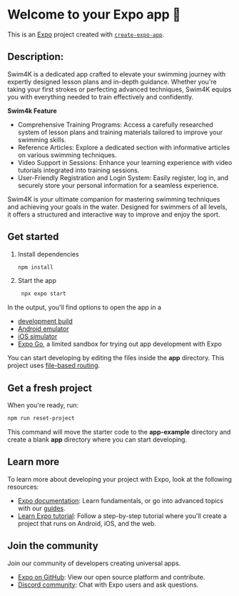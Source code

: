 # Welcome to your Expo app 👋

This is an [Expo](https://expo.dev) project created with [`create-expo-app`](https://www.npmjs.com/package/create-expo-app).

## Description:
Swim4K is a dedicated app crafted to elevate your swimming journey with expertly designed lesson plans and in-depth guidance. Whether you're taking your first strokes or perfecting advanced techniques, Swim4K equips you with everything needed to train effectively and confidently.

**Swim4k Feature**
- Comprehensive Training Programs: Access a carefully researched system of lesson plans and training materials tailored to improve your swimming skills.
- Reference Articles: Explore a dedicated section with informative articles on various swimming techniques.
- Video Support in Sessions: Enhance your learning experience with video tutorials integrated into training sessions.
- User-Friendly Registration and Login System: Easily register, log in, and securely store your personal information for a seamless experience.

Swim4K is your ultimate companion for mastering swimming techniques and achieving your goals in the water. Designed for swimmers of all levels, it offers a structured and interactive way to improve and enjoy the sport.

## Get started

1. Install dependencies

   ```bash
   npm install
   ```

2. Start the app

   ```bash
    npx expo start
   ```

In the output, you'll find options to open the app in a

- [development build](https://docs.expo.dev/develop/development-builds/introduction/)
- [Android emulator](https://docs.expo.dev/workflow/android-studio-emulator/)
- [iOS simulator](https://docs.expo.dev/workflow/ios-simulator/)
- [Expo Go](https://expo.dev/go), a limited sandbox for trying out app development with Expo

You can start developing by editing the files inside the **app** directory. This project uses [file-based routing](https://docs.expo.dev/router/introduction).

## Get a fresh project

When you're ready, run:

```bash
npm run reset-project
```

This command will move the starter code to the **app-example** directory and create a blank **app** directory where you can start developing.

## Learn more

To learn more about developing your project with Expo, look at the following resources:

- [Expo documentation](https://docs.expo.dev/): Learn fundamentals, or go into advanced topics with our [guides](https://docs.expo.dev/guides).
- [Learn Expo tutorial](https://docs.expo.dev/tutorial/introduction/): Follow a step-by-step tutorial where you'll create a project that runs on Android, iOS, and the web.

## Join the community

Join our community of developers creating universal apps.

- [Expo on GitHub](https://github.com/expo/expo): View our open source platform and contribute.
- [Discord community](https://chat.expo.dev): Chat with Expo users and ask questions.

